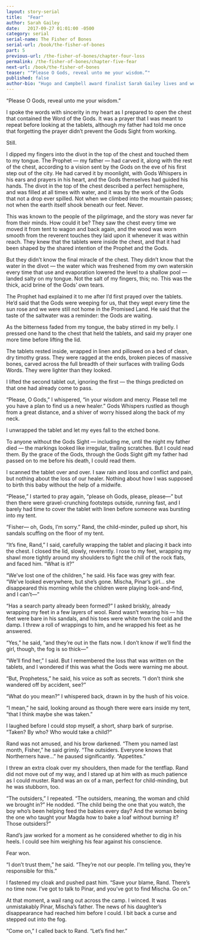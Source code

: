 ```yaml
---
layout: story-serial
title:  "Fear"
author: Sarah Gailey
date:   2017-09-27 01:01:00 -0500
category: serial
serial-name: The Fisher of Bones
serial-url: /book/the-fisher-of-bones
part: 5
previous-url: /the-fisher-of-bones/chapter-four-loss
permalink: /the-fisher-of-bones/chapter-five-fear
next-url: /book/the-fisher-of-bones
teaser: "“Please O Gods, reveal unto me your wisdom.”"
published: false
author-bio: "Hugo and Campbell award finalist Sarah Gailey lives and works in beautiful Oakland, California. Her nonfiction has been published by _Mashable_ and the _Boston Globe_, and her fiction has been published internationally. She is a regular contributor for _Tor.com_ and _Barnes & Noble_. You can find links to her work at [www.sarahgailey.com](http://www.sarahgailey.com). She tweets [@gaileyfrey](http://twitter.com/gaileyfrey)."
---
```


“Please O Gods, reveal unto me your wisdom.”

I spoke the words with sincerity in my heart as I prepared to open the chest that contained the Word of the Gods. It was a prayer that I was meant to repeat before looking at the tablets, although my father had told me once that forgetting the prayer didn’t prevent the Gods Sight from working.

Still.

I dipped my fingers into the divot in the top of the chest and touched them to my tongue. The Prophet — my father — had carved it, along with the rest of the chest, according to a vision sent by the Gods on the eve of his first step out of the city. He had carved it by moonlight, with Gods Whispers in his ears and prayers in his heart, and the Gods themselves had guided his hands. The divot in the top of the chest described a perfect hemisphere, and was filled at all times with water, and it was by the work of the Gods that not a drop ever spilled. Not when we climbed into the mountain passes; not when the earth itself shook beneath our feet. Never.

This was known to the people of the pilgrimage, and the story was never far from their minds. How could it be? They saw the chest every time we moved it from tent to wagon and back again, and the wood was worn smooth from the reverent touches they laid upon it whenever it was within reach. They knew that the tablets were inside the chest, and that it had been shaped by the shared intention of the Prophet and the Gods.

But they didn’t know the final miracle of the chest. They didn’t know that the water in the divot — the water which was freshened from my own waterskin every time that use and evaporation lowered the level to a shallow pool — landed salty on my tongue. Not the salt of my fingers, this; no. This was the thick, acid brine of the Gods’ own tears.

The Prophet had explained it to me after I’d first prayed over the tablets. He’d said that the Gods were weeping for us, that they wept every time the sun rose and we were still not home in the Promised Land. He said that the taste of the saltwater was a reminder: the Gods are waiting.

As the bitterness faded from my tongue, the baby stirred in my belly. I pressed one hand to the chest that held the tablets, and said my prayer one more time before lifting the lid.

The tablets rested inside, wrapped in linen and pillowed on a bed of clean, dry timothy grass. They were ragged at the ends, broken pieces of massive bones, carved across the full breadth of their surfaces with trailing Gods Words. They were lighter than they looked.

I lifted the second tablet out, ignoring the first — the things predicted on that one had already come to pass.

“Please, O Gods,” I whispered, “in your wisdom and mercy. Please tell me you have a plan to find us a new healer.” Gods Whispers rustled as though from a great distance, and a shiver of worry hissed along the back of my neck.

I unwrapped the tablet and let my eyes fall to the etched bone.

To anyone without the Gods Sight — including me, until the night my father died — the markings looked like irregular, trailing scratches. But I could read them. By the grace of the Gods, through the Gods Sight gift my father had passed on to me before his death, I could read them.

I scanned the tablet over and over. I saw rain and loss and conflict and pain, but nothing about the loss of our healer. Nothing about how I was supposed to birth this baby without the help of a midwife.

“Please,” I started to pray again, “please oh Gods, please, please—” but then there were gravel-crunching footsteps outside, running fast, and I barely had time to cover the tablet with linen before someone was bursting into my tent.

“Fisher— oh, Gods, I’m sorry.” Rand, the child-minder, pulled up short, his sandals scuffing on the floor of my tent.

“It’s fine, Rand,” I said, carefully wrapping the tablet and placing it back into the chest. I closed the lid, slowly, reverently. I rose to my feet, wrapping my shawl more tightly around my shoulders to fight the chill of the rock flats, and faced him. “What is it?”

“We’ve lost one of the children,” he said. His face was grey with fear. “We’ve looked everywhere, but she’s gone. Mischa, Pinar’s girl… she disappeared this morning while the children were playing look-and-find, and I can’t—”

“Has a search party already been formed?” I asked briskly, already wrapping my feet in a few layers of wool. Rand wasn’t wearing his — his feet were bare in his sandals, and his toes were white from the cold and the damp. I threw a roll of wrappings to him, and he wrapped his feet as he answered.

“Yes,” he said, “and they’re out in the flats now. I don’t know if we’ll find the girl, though, the fog is so thick—”

“We’ll find her,” I said. But I remembered the loss that was written on the tablets, and I wondered if this was what the Gods were warning me about.

“But, Prophetess,” he said, his voice as soft as secrets. “I don’t think she wandered off by accident, see?”

“What do you mean?” I whispered back, drawn in by the hush of his voice.

“I mean,” he said, looking around as though there were ears inside my tent, “that I think maybe she was taken.”

I laughed before I could stop myself, a short, sharp bark of surprise. “Taken? By who? Who would take a child?”

Rand was not amused, and his brow darkened. “Them you named last month, Fisher,” he said grimly. “The outsiders. Everyone knows that Northerners have...” he paused significantly. “Appetites.”

I threw an extra cloak over my shoulders, then made for the tentflap. Rand did not move out of my way, and I stared up at him with as much patience as I could muster. Rand was an ox of a man, perfect for child-minding, but he was stubborn, too.

“The outsiders,” I repeated. “The outsiders, meaning, the woman and child we brought in?” He nodded. “The child being the one that you watch, the boy who’s been helping feed the babies every day? And the woman being the one who taught your Magda how to bake a loaf without burning it? Those outsiders?”

Rand’s jaw worked for a moment as he considered whether to dig in his heels. I could see him weighing his fear against his conscience.

Fear won.

“I don’t trust them,” he said. “They’re not our people. I’m telling you, they’re responsible for this.”

I fastened my cloak and pushed past him. “Save your blame, Rand. There’s no time now. I’ve got to talk to Pinar, and you’ve got to find Mischa. Go on.”

At that moment, a wail rang out across the camp. I winced. It was unmistakably Pinar, Mischa’s father. The news of his daughter’s disappearance had reached him before I could. I bit back a curse and stepped out into the fog.

“Come on,” I called back to Rand. “Let’s find her.”
